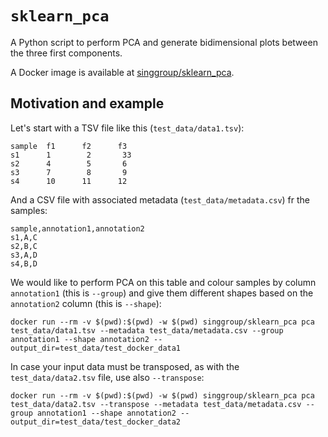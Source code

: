# `sklearn_pca`

A Python script to perform PCA and generate bidimensional plots between the three first components.

A Docker image is available at [singgroup/sklearn_pca](https://hub.docker.com/r/singgroup/sklearn_pca).

## Motivation and example

Let's start with a TSV file like this (`test_data/data1.tsv`):

```tsv
sample  f1      f2      f3
s1      1        2       33
s2      4        5       6
s3      7        8       9
s4      10      11      12
```

And a CSV file with associated metadata (`test_data/metadata.csv`) fr the samples:
```tsv
sample,annotation1,annotation2
s1,A,C
s2,B,C
s3,A,D
s4,B,D
```

We would like to perform PCA on this table and colour samples by column `annotation1` (this is `--group`) and give them different shapes based on the `annotation2` column (this is `--shape`):

```shell
docker run --rm -v $(pwd):$(pwd) -w $(pwd) singgroup/sklearn_pca pca test_data/data1.tsv --metadata test_data/metadata.csv --group annotation1 --shape annotation2 --output_dir=test_data/test_docker_data1
```

In case your input data must be transposed, as with the `test_data/data2.tsv` file, use also `--transpose`:

```shell
docker run --rm -v $(pwd):$(pwd) -w $(pwd) singgroup/sklearn_pca pca test_data/data2.tsv --transpose --metadata test_data/metadata.csv --group annotation1 --shape annotation2 --output_dir=test_data/test_docker_data2
```
